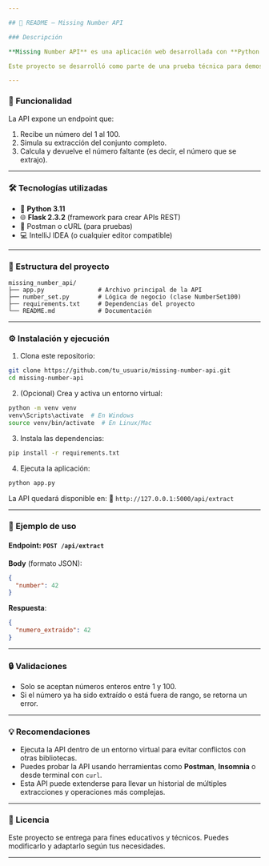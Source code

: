 ```yaml
---

## 📘 README – Missing Number API

### Descripción

**Missing Number API** es una aplicación web desarrollada con **Python 3.11** y **Flask**, que permite simular la extracción de un número del conjunto de los primeros 100 números naturales y calcular cuál fue el número faltante.

Este proyecto se desarrolló como parte de una prueba técnica para demostrar habilidades en diseño de lógica, desarrollo de APIs y validación de datos.

---
```


### 🚀 Funcionalidad

La API expone un endpoint que:

1. Recibe un número del 1 al 100.
2. Simula su extracción del conjunto completo.
3. Calcula y devuelve el número faltante (es decir, el número que se extrajo).

---

### 🛠 Tecnologías utilizadas

* 🐍 **Python 3.11**
* 🌐 **Flask 2.3.2** (framework para crear APIs REST)
* 🧪 Postman o cURL (para pruebas)
* 💻 IntelliJ IDEA (o cualquier editor compatible)

---

### 📂 Estructura del proyecto

```
missing_number_api/
├── app.py               # Archivo principal de la API
├── number_set.py        # Lógica de negocio (clase NumberSet100)
├── requirements.txt     # Dependencias del proyecto
└── README.md            # Documentación
```

---

### ⚙️ Instalación y ejecución

1. Clona este repositorio:

```bash
git clone https://github.com/tu_usuario/missing-number-api.git
cd missing-number-api
```

2. (Opcional) Crea y activa un entorno virtual:

```bash
python -m venv venv
venv\Scripts\activate  # En Windows
source venv/bin/activate  # En Linux/Mac
```

3. Instala las dependencias:

```bash
pip install -r requirements.txt
```

4. Ejecuta la aplicación:

```bash
python app.py
```

La API quedará disponible en:
📍 `http://127.0.0.1:5000/api/extract`

---

### 🧪 Ejemplo de uso

#### Endpoint: `POST /api/extract`

**Body** (formato JSON):

```json
{
  "number": 42
}
```

**Respuesta**:

```json
{
  "numero_extraido": 42
}
```

---

### 🔒 Validaciones

* Solo se aceptan números enteros entre 1 y 100.
* Si el número ya ha sido extraído o está fuera de rango, se retorna un error.

---

### 💡 Recomendaciones

* Ejecuta la API dentro de un entorno virtual para evitar conflictos con otras bibliotecas.
* Puedes probar la API usando herramientas como **Postman**, **Insomnia** o desde terminal con `curl`.
* Esta API puede extenderse para llevar un historial de múltiples extracciones y operaciones más complejas.

---

### 📜 Licencia

Este proyecto se entrega para fines educativos y técnicos. Puedes modificarlo y adaptarlo según tus necesidades.

---
